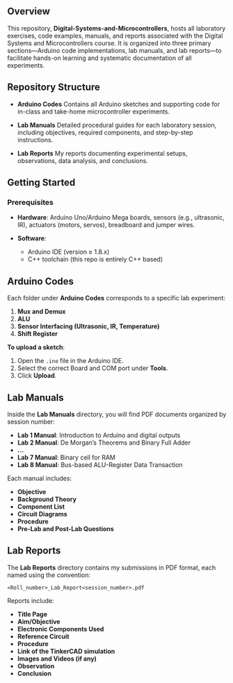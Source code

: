 ## Overview

This repository, **Digital-Systems-and-Microcontrollers**, hosts all laboratory exercises, code examples, manuals, and reports associated with the Digital Systems and Microcontrollers course. It is organized into three primary sections—Arduino code implementations, lab manuals, and lab reports—to facilitate hands-on learning and systematic documentation of all experiments.

## Repository Structure

* **Arduino Codes**
  Contains all Arduino sketches and supporting code for in-class and take-home microcontroller experiments.

* **Lab Manuals**
  Detailed procedural guides for each laboratory session, including objectives, required components, and step-by-step instructions.

* **Lab Reports**
  My reports documenting experimental setups, observations, data analysis, and conclusions.

## Getting Started

### Prerequisites

* **Hardware**: Arduino Uno/Arduino Mega boards, sensors (e.g., ultrasonic, IR), actuators (motors, servos), breadboard and jumper wires.
* **Software**:

  * Arduino IDE (version ≥ 1.8.x)
  * C++ toolchain (this repo is entirely C++ based)


## Arduino Codes

Each folder under **Arduino Codes** corresponds to a specific lab experiment:

1. **Mux and Demux**
2. **ALU**
3. **Sensor Interfacing (Ultrasonic, IR, Temperature)**
4. **Shift Register**


**To upload a sketch**:

1. Open the `.ino` file in the Arduino IDE.
2. Select the correct Board and COM port under **Tools**.
3. Click **Upload**.

## Lab Manuals

Inside the **Lab Manuals** directory, you will find PDF documents organized by session number:

* **Lab 1 Manual**: Introduction to Arduino and digital outputs
* **Lab 2 Manual**: De Morgan’s Theorems and Binary Full Adder
* **…**
* **Lab 7 Manual**: Binary cell for RAM
* **Lab 8 Manual**: Bus-based ALU-Register Data Transaction

Each manual includes:

* **Objective**
* **Background Theory**
* **Component List**
* **Circuit Diagrams**
* **Procedure**
* **Pre-Lab and Post-Lab Questions**

## Lab Reports

The **Lab Reports** directory contains my submissions in PDF format, each named using the convention:

```
<Roll_number>_Lab_Report<session_number>.pdf
```

Reports include:

* **Title Page**
* **Aim/Objective**
* **Electronic Components Used**
* **Reference Circuit**
* **Procedure**
* **Link of the TinkerCAD simulation**
* **Images and Videos (if any)**
* **Observation**
* **Conclusion**
